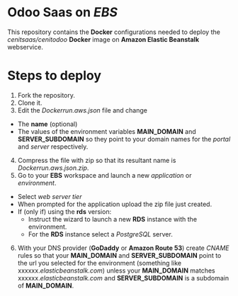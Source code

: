 # Odoo Saas on *EBS*

This repository contains the **Docker** configurations needed to
deploy the *cenitsaas/cenitodoo* **Docker** image on **Amazon
Elastic Beanstalk** webservice.

# Steps to deploy
1. Fork the repository.
2. Clone it.
3. Edit the *Dockerrun.aws.json* file and change
  + The **name** (optional)
  + The values of the environment variables **MAIN_DOMAIN** and
    **SERVER_SUBDOMAIN** so they point to your domain names for
    the *portal* and *server* respectively.
4. Compress the file with zip so that its resultant name is
*Dockerrun.aws.json.zip*.
5. Go to your **EBS** workspace and launch a new *application*
or *environment*.
  + Select *web server tier*
  + When prompted for the application upload the zip file just
  created.
  + If (only if) using the **rds** version:
    - Instruct the wizard to launch a new **RDS** instance with the
      environment.
    - For the **RDS** instance select a *PostgreSQL* server.
6. With your DNS provider (**GoDaddy** or **Amazon Route 53**)
create *CNAME* rules so that your **MAIN_DOMAIN** and
**SERVER_SUBDOMAIN** point to the url you selected for the
environment (something like xxxxxx.*elasticbeanstalk.com*) unless
your **MAIN_DOMAIN** matches xxxxxx.*elasticbeanstalk.com* and
**SERVER_SUBDOMAIN** is a subdomain of **MAIN_DOMAIN**.
